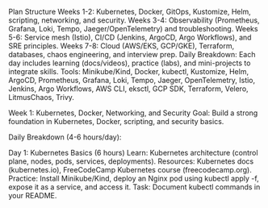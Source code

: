 Plan Structure
Weeks 1-2: Kubernetes, Docker, GitOps, Kustomize, Helm, scripting, networking, and security.
Weeks 3-4: Observability (Prometheus, Grafana, Loki, Tempo, Jaeger/OpenTelemetry) and troubleshooting.
Weeks 5-6: Service mesh (Istio), CI/CD (Jenkins, ArgoCD, Argo Workflows), and SRE principles.
Weeks 7-8: Cloud (AWS/EKS, GCP/GKE), Terraform, databases, chaos engineering, and interview prep.
Daily Breakdown: Each day includes learning (docs/videos), practice (labs), and mini-projects to integrate skills.
Tools: Minikube/Kind, Docker, kubectl, Kustomize, Helm, ArgoCD, Prometheus, Grafana, Loki, Tempo, Jaeger, OpenTelemetry, Istio, Jenkins, Argo Workflows, AWS CLI, eksctl, GCP SDK, Terraform, Velero, LitmusChaos, Trivy.


Week 1: Kubernetes, Docker, Networking, and Security
Goal: Build a strong foundation in Kubernetes, Docker, scripting, and security basics.

Daily Breakdown (4-6 hours/day):

Day 1: Kubernetes Basics (6 hours)
Learn: Kubernetes architecture (control plane, nodes, pods, services, deployments).
Resources: Kubernetes docs (kubernetes.io), FreeCodeCamp Kubernetes course (freecodecamp.org).
Practice: Install Minikube/Kind, deploy an Nginx pod using kubectl apply -f, expose it as a service, and access it.
Task: Document kubectl commands in your README.